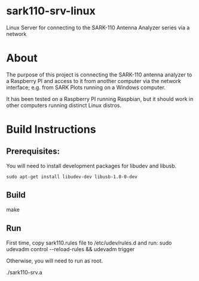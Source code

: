 # sark110-srv-linux
Linux Server for connecting to the SARK-110 Antenna Analyzer series via a network
   
About
======
The purpose of this project is connecting the SARK-110 antenna analyzer to a Raspberry PI and access to it from another computer via the network interface; e.g. from SARK Plots running on a Windows computer.

It has been tested on a Raspberry PI running Raspbian, but it should work in other computers running distinct Linux distros.

Build Instructions
===================
Prerequisites:
--------------
You will need to install development packages for libudev and libusb.

    sudo apt-get install libudev-dev libusb-1.0-0-dev

Build
------
make

Run
----
First time, copy sark110.rules file to /etc/udev/rules.d
and run: sudo udevadm control --reload-rules && udevadm trigger

Otherwise, you will need to run as root.

./sark110-srv.a

